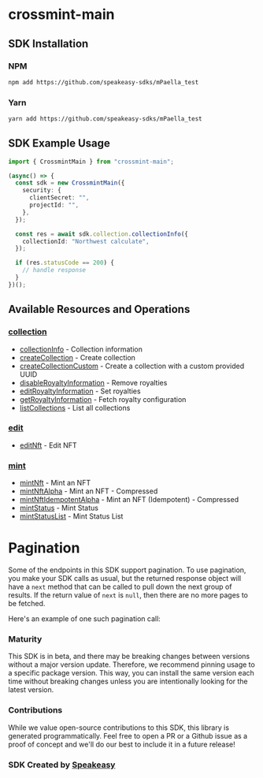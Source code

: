 # crossmint-main

<!-- Start SDK Installation -->
## SDK Installation

### NPM

```bash
npm add https://github.com/speakeasy-sdks/mPaella_test
```

### Yarn

```bash
yarn add https://github.com/speakeasy-sdks/mPaella_test
```
<!-- End SDK Installation -->

## SDK Example Usage
<!-- Start SDK Example Usage -->
```typescript
import { CrossmintMain } from "crossmint-main";

(async() => {
  const sdk = new CrossmintMain({
    security: {
      clientSecret: "",
      projectId: "",
    },
  });

  const res = await sdk.collection.collectionInfo({
    collectionId: "Northwest calculate",
  });

  if (res.statusCode == 200) {
    // handle response
  }
})();
```
<!-- End SDK Example Usage -->

<!-- Start SDK Available Operations -->
## Available Resources and Operations


### [collection](docs/sdks/collection/README.md)

* [collectionInfo](docs/sdks/collection/README.md#collectioninfo) - Collection information
* [createCollection](docs/sdks/collection/README.md#createcollection) - Create collection
* [createCollectionCustom](docs/sdks/collection/README.md#createcollectioncustom) - Create a collection with a custom provided UUID
* [disableRoyaltyInformation](docs/sdks/collection/README.md#disableroyaltyinformation) - Remove royalties
* [editRoyaltyInformation](docs/sdks/collection/README.md#editroyaltyinformation) - Set royalties
* [getRoyaltyInformation](docs/sdks/collection/README.md#getroyaltyinformation) - Fetch royalty configuration
* [listCollections](docs/sdks/collection/README.md#listcollections) - List all collections

### [edit](docs/sdks/edit/README.md)

* [editNft](docs/sdks/edit/README.md#editnft) - Edit NFT

### [mint](docs/sdks/mint/README.md)

* [mintNft](docs/sdks/mint/README.md#mintnft) - Mint an NFT
* [mintNftAlpha](docs/sdks/mint/README.md#mintnftalpha) - Mint an NFT - Compressed
* [mintNftIdempotentAlpha](docs/sdks/mint/README.md#mintnftidempotentalpha) - Mint an NFT (Idempotent) - Compressed
* [mintStatus](docs/sdks/mint/README.md#mintstatus) - Mint Status
* [mintStatusList](docs/sdks/mint/README.md#mintstatuslist) - Mint Status List
<!-- End SDK Available Operations -->



<!-- Start Dev Containers -->

<!-- End Dev Containers -->



<!-- Start Pagination -->
# Pagination

Some of the endpoints in this SDK support pagination. To use pagination, you make your SDK calls as usual, but the
returned response object will have a `next` method that can be called to pull down the next group of results. If the
return value of `next` is `null`, then there are no more pages to be fetched.

Here's an example of one such pagination call:
<!-- End Pagination -->

<!-- Placeholder for Future Speakeasy SDK Sections -->



### Maturity

This SDK is in beta, and there may be breaking changes between versions without a major version update. Therefore, we recommend pinning usage
to a specific package version. This way, you can install the same version each time without breaking changes unless you are intentionally
looking for the latest version.

### Contributions

While we value open-source contributions to this SDK, this library is generated programmatically.
Feel free to open a PR or a Github issue as a proof of concept and we'll do our best to include it in a future release!

### SDK Created by [Speakeasy](https://docs.speakeasyapi.dev/docs/using-speakeasy/client-sdks)
